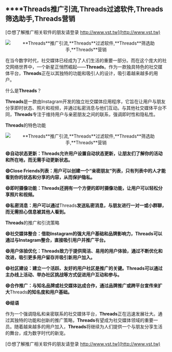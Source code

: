 ## ****Threads**推广引流,**Threads**过滤软件,**Threads**筛选助手,**Threads**营销**

[😍想了解推广相关软件的朋友请登录 http://www.vst.tw](http://www.vst.tw)

 <center><img src="https://vst.tw/MP4/tuiguang/png/1.png" alt="**Threads**推广引流,**Threads**过滤软件,**Threads**筛选助手,**Threads**营销"></center>

在当今数字时代，社交媒体已经成为了人们生活的重要一部分。而在这个庞大的社交网络世界中，一个新星正悄然崛起——**Threads**。作为一款独具特色的社交媒体平台，**Threads**正在以其独特的功能和吸引人的设计，吸引着越来越多的用户。

什么是**Threads**？

**Threads**是一款由Instagram开发的独立社交媒体应用程序，它旨在让用户与朋友分享即时状态、照片和视频，并通过私密消息与他们互动。与其他社交媒体平台不同，**Threads**专注于维持用户与亲密朋友之间的联系，强调即时性和隐私性。

**Threads**的特色功能

 <center><img src="https://vst.tw/MP4/tuiguang/png/1.png" alt="**Threads**推广引流,**Threads**过滤软件,**Threads**筛选助手,**Threads**营销"></center>

**😄自动状态更新：**Threads**允许用户设置自动状态更新，让朋友们了解你的活动和所在地，而无需手动更新状态。**

**😄Close Friends列表：用户可以创建一个“亲密朋友”列表，只有列表中的人才能看到你的状态和分享的内容，从而保护隐私。**

**😄即时摄像功能：**Threads**还拥有一个方便的即时摄像功能，让用户可以轻松分享照片和视频。**

**😄私密消息：用户可以通过**Threads**发送私密消息，与朋友进行一对一或小群聊，而无需担心信息被其他人看到。**

**Threads**的推广和引流策略

**😄社交媒体整合：借助Instagram的强大用户基础和品牌影响力，**Threads**可以通过与Instagram整合，直接吸引用户并推广平台。**

**😄用户体验优化：**Threads**致力于提供简洁、易用的用户体验，通过不断优化和改进，吸引更多用户留存并吸引新用户加入。**

**😄社区建设：建立一个活跃、友好的用户社区是推广的关键。**Threads**可以通过主办线上活动、举办社区挑战等方式促进用户互动和参与。**

**😄合作推广：与知名品牌或社交媒体达成合作，通过品牌推广或跨平台宣传来扩大**Threads**的知名度和用户基础。**

**😄结语**

作为一个强调隐私和亲密联系的社交媒体平台，**Threads**正在迅速发展壮大。通过其独特的功能和创新的推广策略，**Threads**有望成为社交媒体领域的重要一员。随着越来越多的用户加入，**Threads**将继续为人们提供一个与朋友分享生活的舞台，成为数字时代的新宠。

[😍想了解推广相关软件的朋友请登录 http://www.vst.tw](http://www.vst.tw)



